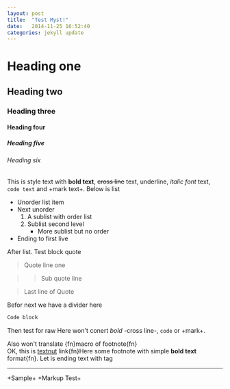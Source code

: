 ```yaml
---
layout: post
title:  "Test Myst!"
date:   2014-11-25 16:52:40
categories: jekyll update
---
```


# Heading one
## Heading two
### Heading three
#### Heading four
##### Heading five
###### Heading six
This is style text with **bold text**, ~~cross line~~ text, underline, *italic font* text, `code text` and +mark text+.
Below is list
* Unorder list item
* Next unorder
    1. A sublist with order list
    1. Sublist second level
        * More sublist but no order
* Ending to first live

After list. Test block quote

> Quote line one

>> Sub quote line

> Last line of Quote

Befor next we have a divider here
``` Python
Code block
```

Then test for raw
Here won't conert *bold* -cross line-, `code` or +mark+.

Also won't translate {fn}macro of footnote{fn}  
OK, this is [textnut](http://textnutwriter.com) link{fn}Here some footnote with simple **bold text** format{fn}.
Let is ending text with tag

---

+Sample+ +Markup Test+

